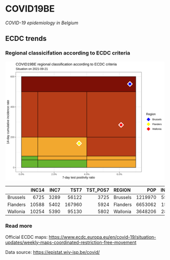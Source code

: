 
# COVID19BE

*COVID-19 epidemiology in Belgium*

## ECDC trends

### Regional classicifation according to ECDC criteria

![](COVID9BE-ecdc-trend.png)

|          | INC14 | INC7 |   TST7 | TST\_POS7 | REGION   |     POP | INC14\_RT |       PR7 |          GR |
| :------- | ----: | ---: | -----: | --------: | :------- | ------: | --------: | --------: | ----------: |
| Brussels |  6725 | 3289 |  56122 |      3725 | Brussels | 1219970 |  551.2431 | 0.0663733 | \-0.0427823 |
| Flanders | 10588 | 5402 | 167960 |      5924 | Flanders | 6653062 |  159.1448 | 0.0352703 |   0.0416506 |
| Wallonia | 10254 | 5390 |  95130 |      5802 | Wallonia | 3648206 |  281.0697 | 0.0609902 |   0.1081414 |

### Read more

Official ECDC maps:
<https://www.ecdc.europa.eu/en/covid-19/situation-updates/weekly-maps-coordinated-restriction-free-movement>

Data source: <https://epistat.wiv-isp.be/covid/>
